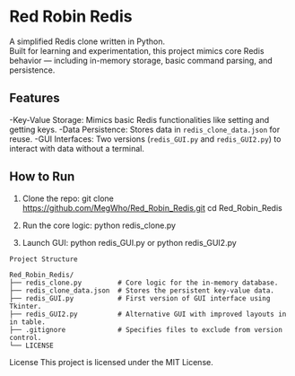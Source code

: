# Red Robin Redis
A simplified Redis clone written in Python.  
Built for learning and experimentation, this project mimics core Redis behavior — including in-memory storage, basic command parsing, and persistence.

## Features
-Key-Value Storage: Mimics basic Redis functionalities like setting and getting keys.
-Data Persistence: Stores data in `redis_clone_data.json` for reuse.
-GUI Interfaces: Two versions (`redis_GUI.py` and `redis_GUI2.py`) to interact with data without a terminal.

## How to Run

1. Clone the repo:
    git clone https://github.com/MegWho/Red_Robin_Redis.git
    cd Red_Robin_Redis

2. Run the core logic:
    python redis_clone.py

3. Launch GUI:
    python redis_GUI.py 
    or
    python redis_GUI2.py

```text
Project Structure

Red_Robin_Redis/
├── redis_clone.py         # Core logic for the in-memory database.
├── redis_clone_data.json  # Stores the persistent key-value data.
├── redis_GUI.py           # First version of GUI interface using Tkinter.
├── redis_GUI2.py          # Alternative GUI with improved layouts in in table.
├── .gitignore             # Specifies files to exclude from version control.
└── LICENSE 
```

License
This project is licensed under the MIT License.